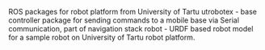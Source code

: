 ROS packages for robot platform from University of Tartu
utrobotex - base controller package for sending commands to a mobile base via Serial communication, part of navigation stack
robot - URDF based robot model for a sample robot on University of Tartu robot platform.

